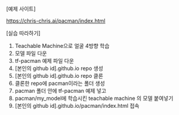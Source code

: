 [예제 사이트]

https://chris-chris.ai/pacman/index.html

[실습 따라하기]

1. Teachable Machine으로 얼굴 4방향 학습
2. 모델 파일 다운
3. tf-pacman 예제 파일 다운
4. [본인의 github id].github.io repo 생성
5. [본인의 github id].github.io repo 클론
6. 클론한 repo에 pacman이라는 폴더 생성
7. pacman 폴더 안에 tf-pacman 예제 넣고
8. pacman/my_model에 학습시킨 teachable machine 의 모델 붙여넣기
9. [본인의 github id].github.io/pacman/index.html 접속